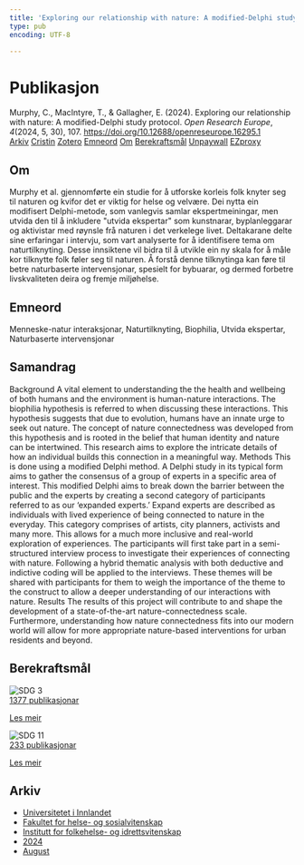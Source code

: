```yaml
---
title: 'Exploring our relationship with nature: A modified-Delphi study protocol'
type: pub
encoding: UTF-8

---
```

<h1>Publikasjon</h1>
<article id="csl-bib-container-92EQ46IU" class="csl-bib-container">
  <div class="csl-bib-body"> <div class="csl-entry">Murphy, C., MacIntyre, T., &#38; Gallagher, E. (2024). Exploring our relationship with nature: A modified-Delphi study protocol. <i>Open Research Europe</i>, <i>4</i>(2024, 5, 30), 107. <a href="https://doi.org/10.12688/openreseurope.16295.1">https://doi.org/10.12688/openreseurope.16295.1</a></div> </div>
  <div class="csl-bib-buttons">
    <a href="#taxonomy-article-92EQ46IU" alt="archive" class="csl-bib-button">Arkiv</a>
    <a href="https://app.cristin.no/results/show.jsf?id=2289458" alt="Cristin" class="csl-bib-button">Cristin</a>
    <a href="http://zotero.org/groups/5881554/items/92EQ46IU" alt="Zotero" class="csl-bib-button">Zotero</a>
    <a href="#keywords-article-92EQ46IU" alt="keywords" class="csl-bib-button">Emneord</a>
    <a href="#about-article-92EQ46IU" alt="about_pub" class="csl-bib-button">Om</a>
    <a href="#sdg-article-92EQ46IU" alt="sdg" class="csl-bib-button">Berekraftsmål</a>
    <a href="https://doi.org/10.12688/openreseurope.16295.1" alt="Unpaywall" class="csl-bib-button">Unpaywall</a>
    <a href="https://doi.org/10.12688/openreseurope.16295.1" alt="EZproxy" class="csl-bib-button">EZproxy</a>
  </div>
  <div id="csl-bib-meta-container-92EQ46IU"></div>
</article>
<div id="csl-bib-meta-92EQ46IU" class="csl-bib-meta">
  <article id="about-article-92EQ46IU" class="about_pub-article">
    <h1>Om</h1>
    Murphy et al. gjennomførte ein studie for å utforske korleis folk knyter seg til naturen og kvifor det er viktig for helse og velvære. Dei nytta ein modifisert Delphi-metode, som vanlegvis samlar ekspertmeiningar, men utvida den til å inkludere "utvida ekspertar" som kunstnarar, byplanleggarar og aktivistar med røynsle frå naturen i det verkelege livet. Deltakarane delte sine erfaringar i intervju, som vart analyserte for å identifisere tema om naturtilknyting. Desse innsiktene vil bidra til å utvikle ein ny skala for å måle kor tilknytte folk føler seg til naturen. Å forstå denne tilknytinga kan føre til betre naturbaserte intervensjonar, spesielt for bybuarar, og dermed forbetre livskvaliteten deira og fremje miljøhelse.
  </article>
  <article id="keywords-article-92EQ46IU" class="keywords-article">
    <h1>Emneord</h1>
    Menneske-natur interaksjonar, Naturtilknyting, Biophilia, Utvida ekspertar, Naturbaserte intervensjonar
  </article>
  <article id="abstract-article-92EQ46IU" class="abstract-article">
    <h1>Samandrag</h1>
    Background A vital element to understanding the the health and wellbeing of both humans and the environment is human-nature interactions. The biophilia hypothesis is referred to when discussing these interactions. This hypothesis suggests that due to evolution, humans have an innate urge to seek out nature. The concept of nature connectedness was developed from this hypothesis and is rooted in the belief that human identity and nature can be intertwined. This research aims to explore the intricate details of how an individual builds this connection in a meaningful way. Methods This is done using a modified Delphi method. A Delphi study in its typical form aims to gather the consensus of a group of experts in a specific area of interest. This modified Delphi aims to break down the barrier between the public and the experts by creating a second category of participants referred to as our ‘expanded experts.’ Expand experts are described as individuals with lived experience of being connected to nature in the everyday. This category comprises of artists, city planners, activists and many more. This allows for a much more inclusive and real-world exploration of experiences. The participants will first take part in a semi-structured interview process to investigate their experiences of connecting with nature. Following a hybrid thematic analysis with both deductive and indictive coding will be applied to the interviews. These themes will be shared with participants for them to weigh the importance of the theme to the construct to allow a deeper understanding of our interactions with nature. Results The results of this project will contribute to and shape the development of a state-of-the-art nature-connectedness scale. Furthermore, understanding how nature connectedness fits into our modern world will allow for more appropriate nature-based interventions for urban residents and beyond.
  </article>
  <article id="sdg-article-92EQ46IU" class="sdg-article">
    <h1>Berekraftsmål</h1>
    <div class="sdg-container"><div id="sdg3" class="sdg">
        <img src="{{< params subfolder >}}images/sdg/sdg03_nn.png" class="image" alt="SDG 3">
        <div class="sdg-overlay">
          <a href="{{< params subfolder >}}nn/archive/?sdg=3#archive" class="sdg-publication-count"><span>1377</span> publikasjonar</a>
          <p><a href="https://fn.no/om-fn/fns-baerekraftsmaal/god-helse-og-livskvalitet?lang=nno-NO" class="sdg-read-more">Les meir</a></p>
        </div>
      </div> <div id="sdg11" class="sdg">
        <img src="{{< params subfolder >}}images/sdg/sdg11_nn.png" class="image" alt="SDG 11">
        <div class="sdg-overlay">
          <a href="{{< params subfolder >}}nn/archive/?sdg=11#archive" class="sdg-publication-count"><span>233</span> publikasjonar</a>
          <p><a href="https://fn.no/om-fn/fns-baerekraftsmaal/baerekraftige-byer-og-lokalsamfunn?lang=nno-NO" class="sdg-read-more">Les meir</a></p>
        </div>
      </div></div>
  </article>
  <article id="taxonomy-article-92EQ46IU" class="taxonomy-article">
    <h1>Arkiv</h1>
    <ul>
      <li><a href="{{< params subfolder >}}nn/archive/?key=3DCRN523">Universitetet i Innlandet</a></li>
      <li><a href="{{< params subfolder >}}nn/archive/?key=IDKFS3MX">Fakultet for helse- og sosialvitenskap</a></li>
      <li><a href="{{< params subfolder >}}nn/archive/?key=FJXE3Z8X">Institutt for folkehelse- og idrettsvitenskap</a></li>
      <li><a href="{{< params subfolder >}}nn/archive/?key=DLUBDP8T">2024</a></li>
      <li><a href="{{< params subfolder >}}nn/archive/?key=YNVHCBJ4">August</a></li>
    </ul>
  </article>
</div>
